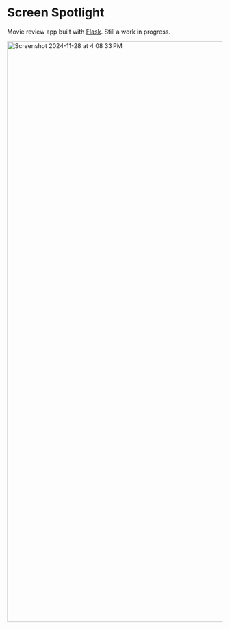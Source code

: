 # Screen Spotlight
Movie review app built with [Flask](https://flask.palletsprojects.com/en/stable/). Still a work in progress.

<img width="1355" alt="Screenshot 2024-11-28 at 4 08 33 PM" src="https://github.com/user-attachments/assets/7757a44f-9bd0-4a1b-bd94-41c688d79f73">
